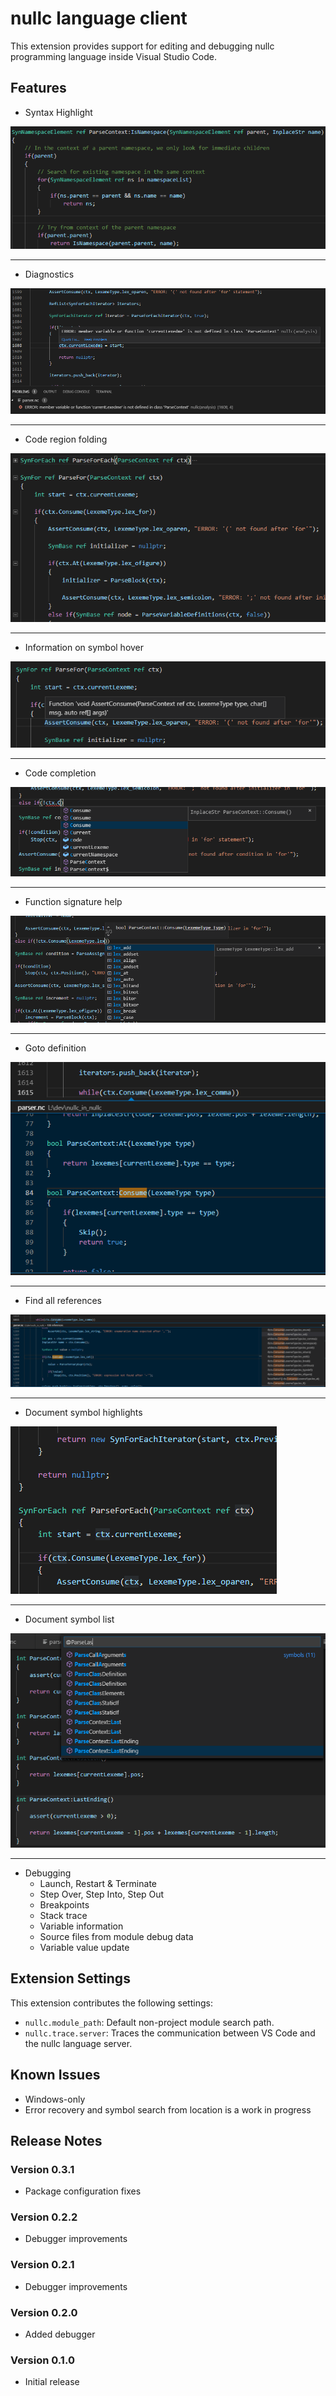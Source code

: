 # nullc language client

This extension provides support for editing and debugging nullc programming language inside Visual Studio Code.

## Features

* Syntax Highlight

![Syntax Highlight Example](vscode/nullc_lang_client/img/example_coloring.png)

---
* Diagnostics

![Diagnostics Example](vscode/nullc_lang_client/img/example_diagnostics.png)

---
* Code region folding

![Code Folding Example](vscode/nullc_lang_client/img/example_folding.png)

---
* Information on symbol hover

![Symbol Hover Example](vscode/nullc_lang_client/img/example_hovers.png)

---
* Code completion

![Code Completion Example](vscode/nullc_lang_client/img/example_completion.png)

---
* Function signature help

![Signature Help Example](vscode/nullc_lang_client/img/example_signature.png)

---
* Goto definition

![Goto Definition Example](vscode/nullc_lang_client/img/example_definition.png)

---
* Find all references

![Find All References Example](vscode/nullc_lang_client/img/example_references.png)

---
* Document symbol highlights

![Document Symbol Highlight Example](vscode/nullc_lang_client/img/example_highlight.png)

---
* Document symbol list

![Document Symbol List Example](vscode/nullc_lang_client/img/example_symbols.png)

---
* Debugging
    * Launch, Restart & Terminate
    * Step Over, Step Into, Step Out
    * Breakpoints
    * Stack trace
    * Variable information
    * Source files from module debug data
    * Variable value update

## Extension Settings

This extension contributes the following settings:

* `nullc.module_path`: Default non-project module search path.
* `nullc.trace.server`: Traces the communication between VS Code and the nullc language server.

## Known Issues

* Windows-only
* Error recovery and symbol search from location is a work in progress 

## Release Notes

### Version 0.3.1
* Package configuration fixes

### Version 0.2.2
* Debugger improvements

### Version 0.2.1
* Debugger improvements

### Version 0.2.0
* Added debugger

### Version 0.1.0
* Initial release

